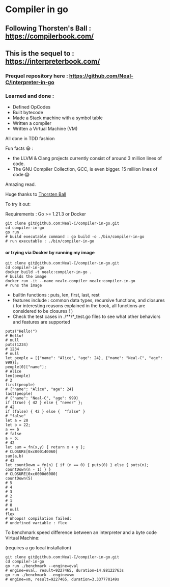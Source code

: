  # Compiler in go
 
## Following Thorsten's Ball : https://compilerbook.com/
## This is the sequel to : https://interpreterbook.com/

### Prequel repository here : https://github.com/Neal-C/interpreter-in-go

 
###  Learned and done :
- Defined OpCodes
- Built bytecode
- Made a Stack machine with a symbol table
- Written a compiler
- Written a Virtual Machine (VM)

All done in TDD fashion


Fun facts 😀 :
- the LLVM & Clang projects currently consist of around 3 million lines of code. 
- The GNU Compiler Collection, GCC, is even bigger. 15 million lines of code 😱


Amazing read. 

Huge thanks to [Thorsten Ball](https://github.com/mrnugget)

To try it out:

Requirements : Go >= 1.21.3 or Docker

```shell
git clone git@github.com:Neal-C/compiler-in-go.git
cd compiler-in-go
go run . 
# build executable command : go build -o ./bin/compiler-in-go
# run executable : ./bin/compiler-in-go
```

#### or trying via Docker by running my image

```shell
git clone git@github.com:Neal-C/compiler-in-go.git
cd compiler-in-go
docker build -t nealc:compiler-in-go .
# builds the image
docker run -it --name nealc-compiler nealc:compiler-in-go
# runs the image
```
- builtin functions : puts, len, first, last, rest
- features include : common data types, recursive functions, and closures ( for interesting reasons explained in the book, all functions are considered to be closures ! )
- Check the test cases in ./**/*_test.go files to see what other behaviors and features are supported

```shell
puts("Hello!")
# Hello!
# null
puts(1234)
# 1234
# null
let people = [{"name": "Alice", "age": 24}, {"name": "Neal-C", "age": 999}];
people[0]["name"];
# Alice
len(people)
# 2
first(people)
# {"name": "Alice", "age": 24} 
last(people)
# {"name": "Neal-C", "age": 999}
if (true) { 42 } else { "never" };
# 42
if (false) { 42 } else {  "false" }
# "false"
let a = 20
let b = 22;
a == b
# false
a + b;
# 42
let sum = fn(x,y) { return x + y };
# CLOSURE[0xc000140060] 
sum(a,b)
# 42
let countDown = fn(n) { if (n == 0) { puts(0) } else { puts(n); countDown(n - 1) } }
# CLOSURE[0xc0000d6080]
countDown(5)
# 5
# 4
# 3
# 2
# 1
# 0
# null
flex
# Whoops! compilation failed:
# undefined variable : flex
```

To benchmark speed difference between an interpreter and a byte code Virtual Machine:

(requires a go local installation)

```shell
git clone git@github.com:Neal-C/compiler-in-go.git
cd compiler-in-go
go run ./benchmark --engine=eval
# engine=eval, result=9227465, duration=14.88122763s
go run ./benchmark --engine=vm
# engine=vm, result=9227465, duration=3.337770149s
```


